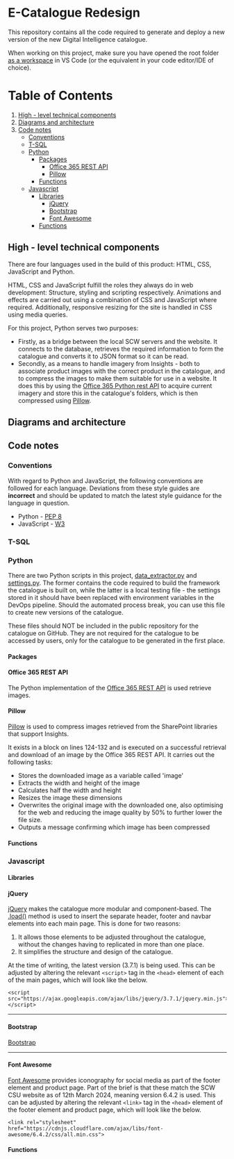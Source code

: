 # E-Catalogue Redesign
This repository contains all the code required to generate and deploy a new version of the new Digital Intelligence catalogue.

When working on this project, make sure you have opened the root folder [as a workspace](https://code.visualstudio.com/docs/editor/workspaces) in VS Code (or the equivalent in your code editor/IDE of choice).

# Table of Contents
1. [High - level technical components](#high-level-technical-components)
2. [Diagrams and architecture](#diagrams-architecture)
3. [Code notes](#code-notes)
    + [Conventions](#conventions)
    + [T-SQL](#tsql)
    + [Python](#python)
        - [Packages](#python-packages)
            + [Office 365 REST API](#office365-rest)
            + [Pillow](#pillow)
        - [Functions](#python-functions)
    + [Javascript](#javascript)
        - [Libraries](#javascript-libraries)
            + [jQuery](#jquery)
            + [Bootstrap](#bootstrap)
            + [Font Awesome](#font-awesome)
        - [Functions](#javascript-functions)

## High - level technical components <a name="high-level-technical-components"></a>
There are four languages used in the build of this product: HTML, CSS, JavaScript and Python.

HTML, CSS and JavaScript fulfill the roles they always do in web development: Structure, styling and scripting respectively. Animations and effects are carried out using a combination of CSS and JavaScript where required. Additionally, responsive resizing for the site is handled in CSS using media queries.

For this project, Python serves two purposes: 
+ Firstly, as a bridge between the local SCW servers and the website. It connects to the database, retrieves the required information to form the catalogue and converts it to JSON format so it can be read.
+ Secondly, as a means to handle imagery from Insights - both to associate product images with the correct product in the catalogue, and to compress the images to make them suitable for use in a website. It does this by using the [Office 365 Python rest API](https://github.com/vgrem/Office365-REST-Python-Client) to acquire current imagery and store this in the catalogue's folders, which is then compressed using [Pillow](https://pillow.readthedocs.io/en/stable/).

## Diagrams and architecture <a name="diagrams-architecture"></a>

## Code notes <a name="code-notes"></a>

### Conventions <a name="conventions"></a>
With regard to Python and JavaScript, the following conventions are followed for each language. Deviations from these style guides are **incorrect** and should be updated to match the latest style guidance for the language in question.

+ Python - [PEP 8](https://peps.python.org/pep-0008/) 
+ JavaScript - [W3](https://developer.mozilla.org/en-US/docs/MDN/Writing_guidelines/Writing_style_guide/Code_style_guide/JavaScript)

### T-SQL <a name="tsql"></a>

### Python <a name="python"></a>
There are two Python scripts in this project, [data_extractor.py](./assets/scripts/data_extractor.py) and [settings.py](./assets/scripts/settings.py). The former contains the code required to build the framework the catalogue is built on, while the latter is a local testing file - the settings stored in it should have been replaced with environment variables in the DevOps pipeline. Should the automated process break, you can use this file to create new versions of the catalogue.

These files should NOT be included in the public repository for the catalogue on GitHub. They are not required for the catalogue to be accessed by users, only for the catalogue to be generated in the first place.

#### **Packages** <a name="python-packages"></a>

#### Office 365 REST API <a name="office365-rest"></a>
The Python implementation of the [Office 365 REST API](https://github.com/vgrem/Office365-REST-Python-Client) is used retrieve images.

#### Pillow <a name="pillow"></a>
[Pillow](https://pillow.readthedocs.io/en/stable/) is used to compress images retrieved from the SharePoint libraries that support Insights.

It exists in a block on lines 124-132 and is executed on a successful retrieval and download of an image by the Office 365 REST API. It carries out the following tasks:

+ Stores the downloaded image as a variable called 'image'
+ Extracts the width and height of the image
+ Calculates half the width and height
+ Resizes the image these dimensions
+ Overwrites the original image with the downloaded one, also optimising for the web and reducing the image quality by 50% to further lower the file size.
+ Outputs a message confirming which image has been compressed

#### **Functions** <a name="python-functions"></a>

### Javascript <a name="javascript"></a>

#### **Libraries** <a name="javascript-libraries"></a>

#### jQuery <a name="jquery"></a>
[jQuery](https://jquery.com/) makes the catalogue more modular and component-based. The [.load()](https://api.jquery.com/load/) method is used to insert the separate header, footer and navbar elements into each main page. This is done for two reasons:

1. It allows those elements to be adjusted throughout the catalogue, without the changes having to replicated in more than one place.
2. It simplifies the structure and design of the catalogue.

At the time of writing, the latest version (3.7.1) is being used. This can be adjusted by altering the relevant `<script>` tag in the `<head>` element of each of the main pages, which will look like the below.

```
<script src="https://ajax.googleapis.com/ajax/libs/jquery/3.7.1/jquery.min.js"></script>
```
---
#### Bootstrap <a name="bootstrap"></a>
[Bootstrap](https://getbootstrap.com/)

---
#### Font Awesome <a name="font-awesome"></a>
[Font Awesome](https://fontawesome.com/) provides iconography for social media as part of the footer element and product page. Part of the brief is that these match the SCW CSU website as of 12th March 2024, meaning version 6.4.2 is used. This can be adjusted by altering the relevant `<link>` tag in the `<head>` element of the footer element and product page, which will look like the below.

```
<link rel="stylesheet" href="https://cdnjs.cloudflare.com/ajax/libs/font-awesome/6.4.2/css/all.min.css">
```

#### **Functions** <a name="javascript-functions"></a>